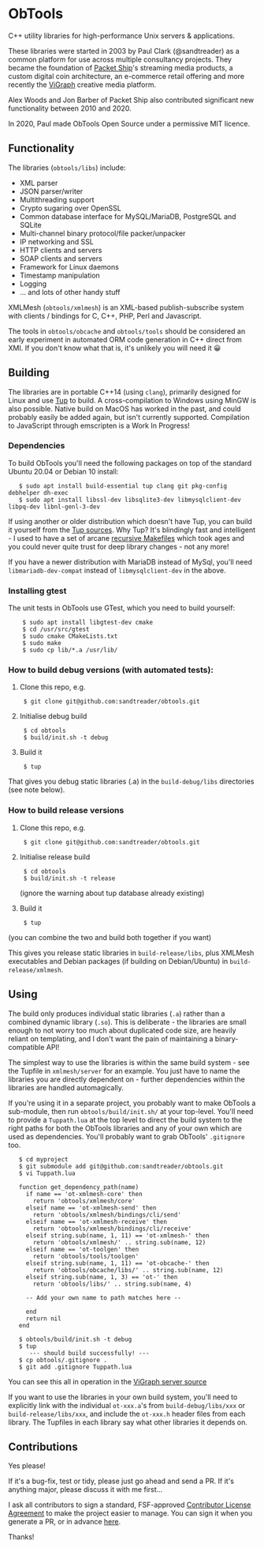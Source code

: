 # ObTools
C++ utility libraries for high-performance Unix servers & applications.

These libraries were started in 2003 by Paul Clark (@sandtreader) as a common platform for use across multiple consultancy projects.  They became the foundation of [Packet Ship](https://packetship.com)'s streaming media products, a custom digital coin architecture, an e-commerce retail offering and more recently the [ViGraph](https://vigraph.com) creative media platform.  

Alex Woods and Jon Barber of Packet Ship also contributed significant new functionality between 2010 and 2020.

In 2020, Paul made ObTools Open Source under a permissive MIT licence.

## Functionality

The libraries (`obtools/libs`) include:

* XML parser
* JSON parser/writer
* Multithreading support
* Crypto sugaring over OpenSSL
* Common database interface for MySQL/MariaDB, PostgreSQL and SQLite
* Multi-channel binary protocol/file packer/unpacker
* IP networking and SSL
* HTTP clients and servers
* SOAP clients and servers
* Framework for Linux daemons
* Timestamp manipulation
* Logging
* ... and lots of other handy stuff

XMLMesh (`obtools/xmlmesh`) is an XML-based publish-subscribe system with clients / bindings for C, C++, PHP, Perl and Javascript.

The tools in `obtools/obcache` and `obtools/tools` should be considered an early experiment in automated ORM code generation in C++ direct from XMI.  If you don't know what that is, it's unlikely you will need it 😀

## Building

The libraries are in portable C++14 (using `clang`), primarily designed for Linux and use [Tup](http://gittup.org/tup/) to build.  A cross-compilation to Windows using MinGW is also possible.  Native build on MacOS has worked in the past, and could probably easily be added again, but isn't currently supported.  Compilation to JavaScript through emscripten is a Work In Progress!

### Dependencies

To build ObTools you'll need the following packages on top of the standard Ubuntu 20.04 or Debian 10 install:

       $ sudo apt install build-essential tup clang git pkg-config debhelper dh-exec
       $ sudo apt install libssl-dev libsqlite3-dev libmysqlclient-dev libpq-dev libnl-genl-3-dev

If using another or older distribution which doesn't have Tup, you can build it yourself from the [Tup sources](http://gittup.org/tup/).  Why Tup?  It's blindingly fast and intelligent - I used to have a set of arcane [recursive Makefiles](https://www.cse.iitb.ac.in/~soumen/teach/1999.2A.CS699/make.html) which took ages and you could never quite trust for deep library changes - not any more!

If you have a newer distribution with MariaDB instead of MySql, you'll need `libmariadb-dev-compat` instead of `libmysqlclient-dev` in the above.

### Installing gtest

The unit tests in ObTools use GTest, which you need to build yourself:

        $ sudo apt install libgtest-dev cmake
        $ cd /usr/src/gtest
        $ sudo cmake CMakeLists.txt
        $ sudo make
        $ sudo cp lib/*.a /usr/lib/

### How to build debug versions (with automated tests):

1. Clone this repo, e.g.

        $ git clone git@github.com:sandtreader/obtools.git

2. Initialise debug build

        $ cd obtools
        $ build/init.sh -t debug

3. Build it

        $ tup

That gives you debug static libraries (.a) in the `build-debug/libs` directories (see note below).

### How to build release versions

1. Clone this repo, e.g.

        $ git clone git@github.com:sandtreader/obtools.git

2. Initialise release build

        $ cd obtools
        $ build/init.sh -t release

    (ignore the warning about tup database already existing)

3. Build it

        $ tup

(you can combine the two and build both together if you want)

This gives you release static libraries in `build-release/libs`, plus XMLMesh executables and Debian packages (if building on Debian/Ubuntu) in `build-release/xmlmesh`.

## Using

The build only produces individual static libraries (`.a`) rather than a combined dynamic library (`.so`).  This is deliberate - the libraries are small enough to not worry too much about duplicated code size, are heavily reliant on templating, and I don't want the pain of maintaining a binary-compatible API!

The simplest way to use the libraries is within the same build system - see the Tupfile in `xmlmesh/server` for an example.  You just have to name the libraries you are directly dependent on - further dependencies within the libraries are handled automagically.

If you're using it in a separate project, you probably want to make ObTools a sub-module, then run `obtools/build/init.sh/` at your top-level.  You'll need to provide a `Tuppath.lua` at the top level to direct the build system to the right paths for both the ObTools libraries and any of your own which are used as dependencies.  You'll probably want to grab ObTools' `.gitignore` too.

       $ cd myproject
       $ git submodule add git@github.com:sandtreader/obtools.git
       $ vi Tuppath.lua

       function get_dependency_path(name)
         if name == 'ot-xmlmesh-core' then
           return 'obtools/xmlmesh/core'
         elseif name == 'ot-xmlmesh-send' then
           return 'obtools/xmlmesh/bindings/cli/send'
         elseif name == 'ot-xmlmesh-receive' then
           return 'obtools/xmlmesh/bindings/cli/receive'
         elseif string.sub(name, 1, 11) == 'ot-xmlmesh-' then
           return 'obtools/xmlmesh/' .. string.sub(name, 12)
         elseif name == 'ot-toolgen' then
           return 'obtools/tools/toolgen'
         elseif string.sub(name, 1, 11) == 'ot-obcache-' then
           return 'obtools/obcache/libs/' .. string.sub(name, 12)
         elseif string.sub(name, 1, 3) == 'ot-' then
           return 'obtools/libs/' .. string.sub(name, 4)

         -- Add your own name to path matches here --

         end
         return nil
       end
    
       $ obtools/build/init.sh -t debug
       $ tup
          --- should build successfully! ---
       $ cp obtools/.gitignore .
       $ git add .gitignore Tuppath.lua
       
You can see this all in operation in the [ViGraph server source](https://github.com/vigraph/vg-server)
 
If you want to use the libraries in your own build system, you'll need to explicitly link with the individual `ot-xxx.a`'s from `build-debug/libs/xxx` or `build-release/libs/xxx`, and include the `ot-xxx.h` header files from each library.  The Tupfiles in each library say what other libraries it depends on.

## Contributions

Yes please!

If it's a bug-fix, test or tidy, please just go ahead and send a PR.  If it's anything major, please discuss it with me first...

I ask all contributors to sign a standard, FSF-approved [Contributor License Agreement](http://contributoragreements.org/) to make the project easier to manage.  You can sign it when you generate a PR, or in advance [here](https://cla-assistant.io/sandtreader/obtools).  

Thanks!



